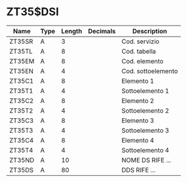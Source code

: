 # ZT35$DSI

| Name | Type | Length | Decimals | Description |
| ---- | ---- | ------ | -------- | ----------- |
| ZT35SR | A | 3 |  | Cod. servizio |
| ZT35TL | A | 8 |  | Cod. tabella |
| ZT35EM | A | 8 |  | Cod. elemento |
| ZT35EN | A | 4 |  | Cod. sottoelemento |
| ZT35C1 | A | 8 |  | Elemento       1 |
| ZT35T1 | A | 4 |  | Sottoelemento  1 |
| ZT35C2 | A | 8 |  | Elemento       2 |
| ZT35T2 | A | 4 |  | Sottoelemento  2 |
| ZT35C3 | A | 8 |  | Elemento       3 |
| ZT35T3 | A | 4 |  | Sottoelemento  3 |
| ZT35C4 | A | 8 |  | Elemento       4 |
| ZT35T4 | A | 4 |  | Sottoelemento  4 |
| ZT35ND | A | 10 |  | NOME DS RIFE ... |
| ZT35DS | A | 80 |  | DDS RIFE ... |
